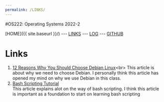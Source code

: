 ```yaml
---
permalink: /LINKS/
---
```

#OS222: Operating Systems 2022-2

[HOME]({{ site.baseurl }}/) --- [LINKS](https://github.com/kkoep/os222/LINKS/) --- [LOG](https://github.com/kkoep/os222/blob/master/TXT/mylog.txt) --- [GITHUB](https://github.com/kkoep/os222)

# Links
1. [12 Reasons Why You Should Choose Debian Linux](https://www.makeuseof.com/tag/reasons-choose-debian-linux/#:~:text=With%20stable%20software%20and%20long,grab%20server-related%20tools%20instead.)<br>
This article is about why we need to choose Debian. I personally think this article has opened my mind on why we use Debian in this class.
2. [Bash Scripting Tutorial](https://linuxconfig.org/bash-scripting-tutorial)<br>
This article explains alot on the way of bash scripting. I think this article is important as a foundation to start on learning bash scripting

